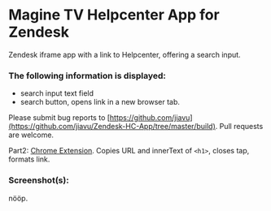 # Magine TV Helpcenter App for Zendesk

Zendesk iframe app with a link to Helpcenter, offering a search input.

### The following information is displayed:

* search input text field
* search button, opens link in a new browser tab.

Please submit bug reports to [https://github.com/jiavu](https://github.com/jiavu/Zendesk-HC-App/tree/master/build). Pull requests are welcome.

Part2: [Chrome Extension](https://github.com/jiavu/My-first-Chrome-Extension). Copies URL and innerText of <code>&lt;h1&gt;</code>, closes tap, formats link.

### Screenshot(s):
nööp.
